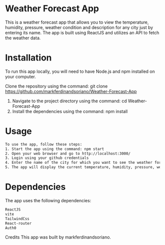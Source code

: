 # Weather Forecast App
This is a weather forecast app that allows you to view the temperature, humidity, pressure, weather condition and description for any city just by entering its name. The app is built using ReactJS and utilizes an API to fetch the weather data.

# Installation
To run this app locally, you will need to have Node.js and npm installed on your computer.

Clone the repository using the command: git clone https://github.com/markferdinandsoriano/Weather-Forecast-App
1. Navigate to the project directory using the command: cd Weather-Forecast-App
2. Install the dependencies using the command: npm install

# Usage
```sh   
To use the app, follow these steps:
1. Start the app using the command: npm start
2. Open your web browser and go to http://localhost:3000/
3. Login using your github credentials
4. Enter the name of the city for which you want to see the weather forecast in the search box, if no errors prompt just click the diplay weather it will navigate you to the next page.
5. The app will display the current temperature, humidity, pressure, weather condition and description for the selected city.
```  

# Dependencies
The app uses the following dependencies:

```sh  
ReactJS
vite
TailwindCss
React-router
Auth0
```  

Credits
This app was built by markferdinandsoriano.
